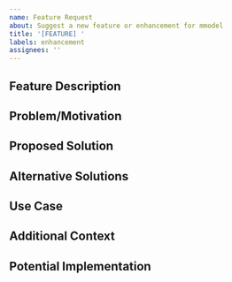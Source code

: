 ```yaml
---
name: Feature Request
about: Suggest a new feature or enhancement for mmodel
title: '[FEATURE] '
labels: enhancement
assignees: ''
---
```


## Feature Description

<!-- A clear and concise description of the feature you'd like to see -->

## Problem/Motivation

<!-- Is your feature request related to a problem? Please describe. -->

## Proposed Solution

<!-- Describe the solution you'd like to see implemented -->

## Alternative Solutions

<!-- Describe any alternative solutions or features you've considered -->

## Use Case

<!-- Describe how this feature would be used and who would benefit from it -->

## Additional Context

<!-- Add any other context, screenshots, code examples,
or references about the feature request here -->

## Potential Implementation

<!-- If you have ideas about how this could be implemented,
please share them here -->

